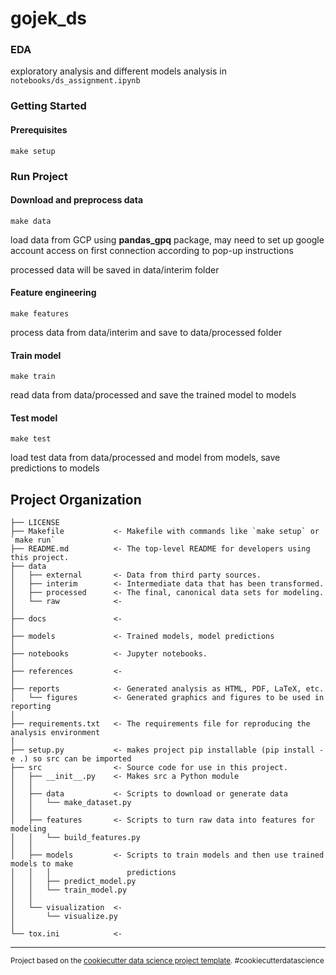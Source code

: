 gojek_ds
==============================
### EDA

exploratory analysis and different models analysis in `notebooks/ds_assignment.ipynb`

### Getting Started

#### Prerequisites
```
make setup
```

### Run Project

#### Download and preprocess data
```
make data
```

load data from GCP using **pandas_gpq** package, may need to set up google account access on first connection according to pop-up instructions <br>

processed data will be saved in data/interim folder

#### Feature engineering
```
make features
```

process data from data/interim and save to data/processed folder

#### Train model
```
make train
```

read data from data/processed and save the trained model to models

#### Test model 
```
make test
```

load test data from data/processed and model from models, save predictions to models


Project Organization
------------

    ├── LICENSE
    ├── Makefile           <- Makefile with commands like `make setup` or `make run`
    ├── README.md          <- The top-level README for developers using this project.
    ├── data
    │   ├── external       <- Data from third party sources.
    │   ├── interim        <- Intermediate data that has been transformed.
    │   ├── processed      <- The final, canonical data sets for modeling.
    │   └── raw            <- 
    │
    ├── docs               <- 
    │
    ├── models             <- Trained models, model predictions
    │
    ├── notebooks          <- Jupyter notebooks. 
    │
    ├── references         <- 
    │
    ├── reports            <- Generated analysis as HTML, PDF, LaTeX, etc.
    │   └── figures        <- Generated graphics and figures to be used in reporting
    │
    ├── requirements.txt   <- The requirements file for reproducing the analysis environment
    │
    ├── setup.py           <- makes project pip installable (pip install -e .) so src can be imported
    ├── src                <- Source code for use in this project.
    │   ├── __init__.py    <- Makes src a Python module
    │   │
    │   ├── data           <- Scripts to download or generate data
    │   │   └── make_dataset.py
    │   │
    │   ├── features       <- Scripts to turn raw data into features for modeling
    │   │   └── build_features.py
    │   │
    │   ├── models         <- Scripts to train models and then use trained models to make
    │   │   │                 predictions
    │   │   ├── predict_model.py
    │   │   └── train_model.py
    │   │
    │   └── visualization  <- 
    │       └── visualize.py
    │
    └── tox.ini            <- 

--------

<p><small>Project based on the <a target="_blank" href="https://drivendata.github.io/cookiecutter-data-science/">cookiecutter data science project template</a>. #cookiecutterdatascience</small></p>
